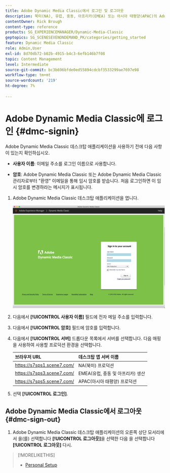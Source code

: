 ```yaml
---
title: Adobe Dynamic Media Classic에서 로그인 및 로그아웃
description: 북미(NA), 유럽, 중동, 아프리카(EMEA) 또는 아시아 태평양(APAC)의 Adobe Dynamic Media Classic에서 로그아웃하고 프로덕션 환경 서버에 연결하는 방법에 대해 알아봅니다.
contentOwner: Rick Brough
content-type: reference
products: SG_EXPERIENCEMANAGER/Dynamic-Media-Classic
geptopics: SG_SCENESEVENONDEMAND_PK/categories/getting_started
feature: Dynamic Media Classic
role: Admin,User
exl-id: 8d70db72-b02b-4915-b4c3-6efb146b7f08
topic: Content Management
level: Intermediate
source-git-commit: bc3b696bfde0ed55894cdcbf3533299ae7697e98
workflow-type: tm+mt
source-wordcount: '219'
ht-degree: 7%

---
```


<!-- UPDATE THIS TOPIC AFTER DECEMBER 31, 2020!!!!! -->

# Adobe Dynamic Media Classic에 로그인 {#dmc-signin}

Adobe Dynamic Media Classic 데스크탑 애플리케이션을 사용하기 전에 다음 사항이 있는지 확인하십시오.

* **사용자 이름**: 이메일 주소를 로그인 이름으로 사용합니다.

* **암호**: Adobe Dynamic Media Classic 또는 Adobe Dynamic Media Classic 관리자로부터 &quot;환영&quot; 이메일을 통해 임시 암호를 받습니다. 처음 로그인하면 이 임시 암호를 변경하라는 메시지가 표시됩니다.

1. Adobe Dynamic Media Classic 데스크탑 애플리케이션을 엽니다.

   ![Adobe Dynamic Media Classic 로그인](/help/using/assets/dmclassic-login1.png)

1. 다음에서 **[!UICONTROL 사용자 이름]** 필드에 전자 메일 주소를 입력합니다.
1. 다음에서 **[!UICONTROL 암호]** 필드에 암호를 입력합니다.
1. 다음에서 **[!UICONTROL 서버]** 드롭다운 목록에서 서버를 선택합니다.
다음 매핑을 사용하여 사용할 프로덕션 환경을 선택합니다.

   | 브라우저 URL | 데스크탑 앱 서버 이름 |
   | --- | --- |
   | https://s7sps1.scene7.com/ | NA(북미) 프로덕션 |
   | https://s7sps3.scene7.com/ | EMEA(유럽, 중동 및 아프리카) 생산 |
   | https://s7sps5.scene7.com/ | APAC(아시아 태평양) 프로덕션 |

1. 선택 **[!UICONTROL 로그인]**.

## Adobe Dynamic Media Classic에서 로그아웃 {#dmc-sign-out}

1. Adobe Dynamic Media Classic 데스크탑 애플리케이션의 오른쪽 상단 모서리에서 을(를) 선택합니다 **[!UICONTROL 로그아웃]**&#x200B;을 선택한 다음 을 선택합니다 **[!UICONTROL 로그아웃]** 다시.

>[!MORELIKETHIS]
>
>* [Personal Setup](personal-setup.md#personal_setup)
